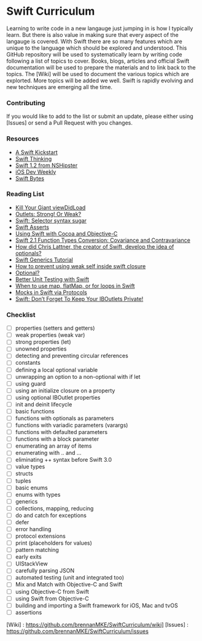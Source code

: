 # Swift Curriculum

Learning to write code in a new langauge just jumping in is how I typically learn.
But there is also value in making sure that every aspect of the langauge is covered.
With Swift there are so many features which are unique to the language which should
be explored and understood. This GitHub repository will be used to systematically
learn by writing code following a list of topics to cover. Books, blogs, articles
and official Swift documentation will be used to prepare the materials and to 
link back to the topics. The [Wiki] will be used to document the various topics
which are explorted. More topics will be added we well. Swift is rapidly evolving
and new techniques are emerging all the time.

### Contributing

If you would like to add to the list or submit an update, please either using [Issues] or
send a Pull Request with you changes. 

### Resources

 * [A Swift Kickstart](https://itunes.apple.com/us/book/a-swift-kickstart/id891801923?mt=11)
 * [Swift Thinking](http://www.slideshare.net/natashatherobot/altconf-2015-swift-thinking) 
 * [Swift 1.2 from NSHipster](http://nshipster.com/swift-1.2/) 
 * [iOS Dev Weekly](https://iosdevweekly.com/)
 * [Swift Bytes](http://swiftbitesapp.com/)

### Reading List

 * [Kill Your Giant viewDidLoad](https://thatthinginswift.com/kill-your-viewdidload/)
 * [Outlets: Strong! Or Weak?](http://scottberrevoets.com/2016/03/21/outlets-strong-or-weak/)
 * [Swift: Selector syntax sugar](https://medium.com/swift-programming/swift-selector-syntax-sugar-81c8a8b10df3)
 * [Swift Asserts](https://www.mikeash.com/pyblog/friday-qa-2016-03-04-swift-asserts.html)
 * [Using Swift with Cocoa and Objective-C](https://developer.apple.com/library/ios/documentation/Swift/Conceptual/BuildingCocoaApps/MixandMatch.html#//apple_ref/doc/uid/TP40014216-CH10-ID136)
 * [Swift 2.1 Function Types Conversion: Covariance and Contravariance](https://www.uraimo.com/2015/09/29/Swift2.1-Function-Types-Conversion-Covariance-Contravariance/)
 * [How did Chris Lattner, the creator of Swift, develop the idea of optionals?](https://www.quora.com/How-did-Chris-Lattner-the-creator-of-Swift-develop-the-idea-of-optionals)
 * [Swift Generics Tutorial](http://www.raywenderlich.com/82572/swift-generics-tutorial)
 * [How to prevent using weak self inside swift closure](https://medium.com/swift-programming/how-to-prevent-using-weak-self-inside-swift-closure-2c113b8b2651)
 * [Optional?](http://swift.ayaka.me/posts/2015/10/5/optional)
 * [Better Unit Testing with Swift](http://masilotti.com/better-swift-unit-testing/)
 * [When to use map, flatMap, or for loops in Swift](http://www.mokacoding.com/blog/when-to-use-map-flatmap-for/)
 * [Mocks in Swift via Protocols](http://blog.eliperkins.me/mocks-in-swift-via-protocols)
 * [Swift: Don’t Forget To Keep Your IBOutlets Private!](http://natashatherobot.com/swift-iboutlets-private/)

### Checklist

 * [ ] properties (setters and getters)
 * [ ] weak properties (weak var)
 * [ ] strong properties (let)
 * [ ] unowned properties
 * [ ] detecting and preventing circular references
 * [ ] constants
 * [ ] defining a local optional variable
 * [ ] unwrapping an option to a non-optional with if let
 * [ ] using guard
 * [ ] using an initialize closure on a property
 * [ ] using optional IBOutlet properties
 * [ ] init and deinit lifecycle
 * [ ] basic functions
 * [ ] functions with optionals as parameters
 * [ ] functions with variadic parameters (varargs)
 * [ ] functions with defaulted parameters
 * [ ] functions with a block parameter
 * [ ] enumerating an array of items
 * [ ] enumerating with .. and …
 * [ ] eliminating ++ syntax before Swift 3.0
 * [ ] value types
 * [ ] structs
 * [ ] tuples
 * [ ] basic enums
 * [ ] enums with types
 * [ ] generics
 * [ ] collections, mapping, reducing
 * [ ] do and catch for exceptions
 * [ ] defer
 * [ ] error handling
 * [ ] protocol extensions
 * [ ] print (placeholders for values)
 * [ ] pattern matching
 * [ ] early exits
 * [ ] UIStackView
 * [ ] carefully parsing JSON
 * [ ] automated testing (unit and integrated too)
 * [ ] Mix and Match with Objective-C and Swift
 * [ ] using Objective-C from Swift
 * [ ] using Swift from Objective-C
 * [ ] building and importing a Swift framework for iOS, Mac and tvOS
 * [ ] assertions

[Wiki] : https://github.com/brennanMKE/SwiftCurriculum/wiki]
[Issues] : https://github.com/brennanMKE/SwiftCurriculum/issues
